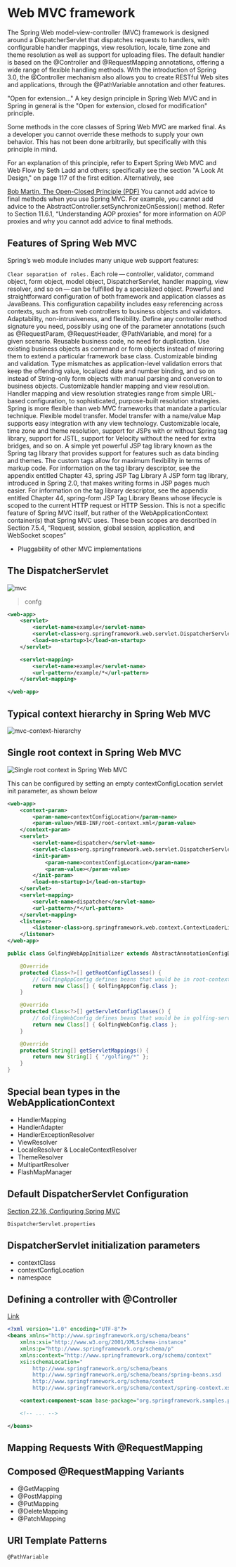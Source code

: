 # Web MVC framework

The Spring Web model-view-controller (MVC) framework is designed around a DispatcherServlet that dispatches requests to handlers, with configurable handler mappings, view resolution, locale, time zone and theme resolution as well as support for uploading files. The default handler is based on the @Controller and @RequestMapping annotations, offering a wide range of flexible handling methods. With the introduction of Spring 3.0, the @Controller mechanism also allows you to create RESTful Web sites and applications, through the @PathVariable annotation and other features.

"Open for extension…​" A key design principle in Spring Web MVC and in Spring in general is the "Open for extension, closed for modification" principle.

Some methods in the core classes of Spring Web MVC are marked final. As a developer you cannot override these methods to supply your own behavior. This has not been done arbitrarily, but specifically with this principle in mind.

For an explanation of this principle, refer to Expert Spring Web MVC and Web Flow by Seth Ladd and others; specifically see the section "A Look At Design," on page 117 of the first edition. Alternatively, see

[Bob Martin, The Open-Closed Principle (PDF)](https://www.cs.duke.edu/courses/fall07/cps108/papers/ocp.pdf)
You cannot add advice to final methods when you use Spring MVC. For example, you cannot add advice to the AbstractController.setSynchronizeOnSession() method. Refer to Section 11.6.1, “Understanding AOP proxies” for more information on AOP proxies and why you cannot add advice to final methods.

## Features of Spring Web MVC

Spring’s web module includes many unique web support features:

`Clear separation of roles.` Each role — controller, validator, command object, form object, model object, DispatcherServlet, handler mapping, view resolver, and so on — can be fulfilled by a specialized object.
Powerful and straightforward configuration of both framework and application classes as JavaBeans. This configuration capability includes easy referencing across contexts, such as from web controllers to business objects and validators.
Adaptability, non-intrusiveness, and flexibility. Define any controller method signature you need, possibly using one of the parameter annotations (such as @RequestParam, @RequestHeader, @PathVariable, and more) for a given scenario.
Reusable business code, no need for duplication. Use existing business objects as command or form objects instead of mirroring them to extend a particular framework base class.
Customizable binding and validation. Type mismatches as application-level validation errors that keep the offending value, localized date and number binding, and so on instead of String-only form objects with manual parsing and conversion to business objects.
Customizable handler mapping and view resolution. Handler mapping and view resolution strategies range from simple URL-based configuration, to sophisticated, purpose-built resolution strategies. Spring is more flexible than web MVC frameworks that mandate a particular technique.
Flexible model transfer. Model transfer with a name/value Map supports easy integration with any view technology.
Customizable locale, time zone and theme resolution, support for JSPs with or without Spring tag library, support for JSTL, support for Velocity without the need for extra bridges, and so on.
A simple yet powerful JSP tag library known as the Spring tag library that provides support for features such as data binding and themes. The custom tags allow for maximum flexibility in terms of markup code. For information on the tag library descriptor, see the appendix entitled Chapter 43, spring JSP Tag Library
A JSP form tag library, introduced in Spring 2.0, that makes writing forms in JSP pages much easier. For information on the tag library descriptor, see the appendix entitled Chapter 44, spring-form JSP Tag Library
Beans whose lifecycle is scoped to the current HTTP request or HTTP Session. This is not a specific feature of Spring MVC itself, but rather of the WebApplicationContext container(s) that Spring MVC uses. These bean scopes are described in Section 7.5.4, “Request, session, global session, application, and WebSocket scopes”

- Pluggability of other MVC implementations

## The DispatcherServlet

![mvc](images/mvc.png)

> confg

```xml
<web-app>
    <servlet>
        <servlet-name>example</servlet-name>
        <servlet-class>org.springframework.web.servlet.DispatcherServlet</servlet-class>
        <load-on-startup>1</load-on-startup>
    </servlet>

    <servlet-mapping>
        <servlet-name>example</servlet-name>
        <url-pattern>/example/*</url-pattern>
    </servlet-mapping>

</web-app>
```

## Typical context hierarchy in Spring Web MVC

![mvc-context-hierarchy](images/mvc-context-hierarchy.png)

## Single root context in Spring Web MVC

![Single root context in Spring Web MVC](images/mvc-root-context.png)

This can be configured by setting an empty contextConfigLocation servlet init parameter, as shown below

```xml
<web-app>
    <context-param>
        <param-name>contextConfigLocation</param-name>
        <param-value>/WEB-INF/root-context.xml</param-value>
    </context-param>
    <servlet>
        <servlet-name>dispatcher</servlet-name>
        <servlet-class>org.springframework.web.servlet.DispatcherServlet</servlet-class>
        <init-param>
            <param-name>contextConfigLocation</param-name>
            <param-value></param-value>
        </init-param>
        <load-on-startup>1</load-on-startup>
    </servlet>
    <servlet-mapping>
        <servlet-name>dispatcher</servlet-name>
        <url-pattern>/*</url-pattern>
    </servlet-mapping>
    <listener>
        <listener-class>org.springframework.web.context.ContextLoaderListener</listener-class>
    </listener>
</web-app>
```

```java
public class GolfingWebAppInitializer extends AbstractAnnotationConfigDispatcherServletInitializer {

    @Override
    protected Class<?>[] getRootConfigClasses() {
        // GolfingAppConfig defines beans that would be in root-context.xml
        return new Class[] { GolfingAppConfig.class };
    }

    @Override
    protected Class<?>[] getServletConfigClasses() {
        // GolfingWebConfig defines beans that would be in golfing-servlet.xml
        return new Class[] { GolfingWebConfig.class };
    }

    @Override
    protected String[] getServletMappings() {
        return new String[] { "/golfing/*" };
    }
}
```

## Special bean types in the WebApplicationContext

- HandlerMapping
- HandlerAdapter
- HandlerExceptionResolver
- ViewResolver
- LocaleResolver & LocaleContextResolver
- ThemeResolver
- MultipartResolver
- FlashMapManager

## Default DispatcherServlet Configuration

[Section 22.16, Configuring Spring MVC](https://docs.spring.io/spring/docs/4.3.x/spring-framework-reference/htmlsingle/#mvc-config)

`DispatcherServlet.properties`

## DispatcherServlet initialization parameters

- contextClass
- contextConfigLocation
- namespace

## Defining a controller with @Controller

[Link](https://docs.spring.io/spring/docs/4.3.x/spring-framework-reference/htmlsingle/#mvc-ann-controller)

```xml
<?xml version="1.0" encoding="UTF-8"?>
<beans xmlns="http://www.springframework.org/schema/beans"
    xmlns:xsi="http://www.w3.org/2001/XMLSchema-instance"
    xmlns:p="http://www.springframework.org/schema/p"
    xmlns:context="http://www.springframework.org/schema/context"
    xsi:schemaLocation="
        http://www.springframework.org/schema/beans
        http://www.springframework.org/schema/beans/spring-beans.xsd
        http://www.springframework.org/schema/context
        http://www.springframework.org/schema/context/spring-context.xsd">

    <context:component-scan base-package="org.springframework.samples.petclinic.web"/>

    <!-- ... -->

</beans>
```
## Mapping Requests With @RequestMapping


## Composed @RequestMapping Variants

- @GetMapping
- @PostMapping
- @PutMapping
- @DeleteMapping
- @PatchMapping

## URI Template Patterns

`@PathVariable`